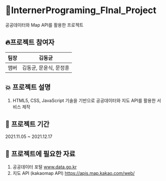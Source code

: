 # 🎉InternerPrograming_FInal_Project
공공데이터와 Map API를 활용한 프로젝트


## 🔥프로젝트 참여자
| 팀장 |                         김동균                         |
| :----: | :----------------------------------------------------: |
| 맴버 | 김동균, 문윤식, 문정훈                                  |



## 💥 프로젝트 설명
1. HTML5, CSS, JavaScript 기술을 기반으로 공공데이터와 지도 API를 활용한 서비스 제작



## 📌 프로젝트 기간
2021.11.05 ~ 2021.12.17


## 🧾 프로젝트에 필요한 자료
1. 공공데이터 포털 www.data.go.kr
2. 지도 API (kakaomap API) https://apis.map.kakao.com/web/
